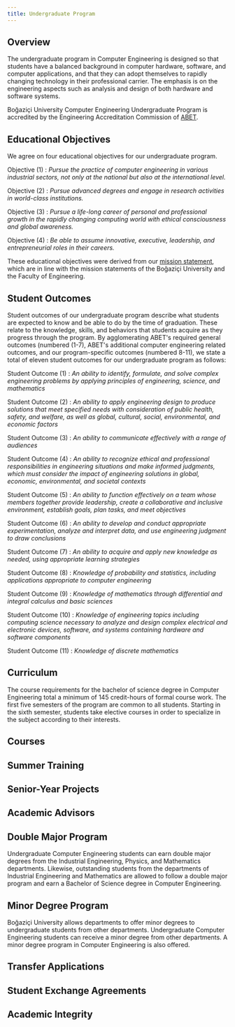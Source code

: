 ```yaml
---
title: Undergraduate Program
---
```


## Overview

The undergraduate program in Computer Engineering is designed so that students have a balanced background in computer hardware, software, and computer applications, and that they can adopt themselves to rapidly changing technology in their professional carrier. The emphasis is on the engineering aspects such as analysis and design of both hardware and software systems.

Boğaziçi University Computer Engineering Undergraduate Program is accredited by the Engineering Accreditation Commission of [ABET]().

## Educational Objectives

We agree on four educational objectives for our undergraduate program.

Objective (1)
: _Pursue the practice of computer engineering in various industrial sectors, not only at the national but also at the international level._

Objective (2)
: _Pursue advanced degrees and engage in research activities in world-class institutions._

Objective (3)
: _Pursue a life-long career of personal and professional growth in the rapidly changing computing world with ethical consciousness and global awareness._

Objective (4)
: _Be able to assume innovative, executive, leadership, and entrepreneurial roles in their careers._

These educational objectives were derived from our [mission statement](/about/mission/#department-of-computer-engineering), which are in line with the mission statements of the Boğaziçi University and the Faculty of Engineering.

## Student Outcomes

Student outcomes of our undergraduate program describe what students are expected to know and be able to do by the time of graduation. These relate to the knowledge, skills, and behaviors that students acquire as they progress through the program. By agglomerating ABET's required general outcomes (numbered (1-7), ABET's additional computer engineering related outcomes, and our program-specific outcomes (numbered 8-11), we state a total of eleven student outcomes for our undergraduate program as follows:

Student Outcome (1)
: _An ability to identify, formulate, and solve complex engineering problems by applying principles of engineering, science, and mathematics_

Student Outcome (2)
: _An ability to apply engineering design to produce solutions that meet specified needs with consideration of public health, safety, and welfare, as well as global, cultural, social, environmental, and economic factors_

Student Outcome (3)
: _An ability to communicate effectively with a range of audiences_

Student Outcome (4)
: _An ability to recognize ethical and professional responsibilities in engineering situations and make informed judgments, which must consider the impact of engineering solutions in global, economic, environmental, and societal contexts_

Student Outcome (5)
: _An ability to function effectively on a team whose members together provide leadership, create a collaborative and inclusive environment, establish goals, plan tasks, and meet objectives_

Student Outcome (6)
: _An ability to develop and conduct appropriate experimentation, analyze and interpret data, and use engineering judgment to draw conclusions_

Student Outcome (7)
: _An ability to acquire and apply new knowledge as needed, using appropriate learning strategies_

Student Outcome (8)
: _Knowledge of probability and statistics, including applications appropriate to computer engineering_

Student Outcome (9)
: _Knowledge of mathematics through differential and integral calculus and basic sciences_

Student Outcome (10)
: _Knowledge of engineering topics including computing science necessary to analyze and design complex electrical and electronic devices, software, and systems containing hardware and software components_

Student Outcome (11)
: _Knowledge of discrete mathematics_

## Curriculum

The course requirements for the bachelor of science degree in Computer Engineering total a minimum of 145 credit-hours of formal course work. The first five semesters of the program are common to all students. Starting in the sixth semester, students take elective courses in order to specialize in the subject according to their interests.

## Courses

## Summer Training

## Senior-Year Projects

## Academic Advisors

## Double Major Program

Undergraduate Computer Engineering students can earn double major degrees from the Industrial Engineering, Physics, and Mathematics departments. Likewise, outstanding students from the departments of Industrial Engineering and Mathematics are allowed to follow a double major program and earn a Bachelor of Science degree in Computer Engineering.

## Minor Degree Program

Boğaziçi University allows departments to offer minor degrees to undergraduate students from other departments. Undergraduate Computer Engineering students can receive a minor degree from other departments. A minor degree program in Computer Engineering is also offered.

## Transfer Applications

## Student Exchange Agreements

## Academic Integrity
